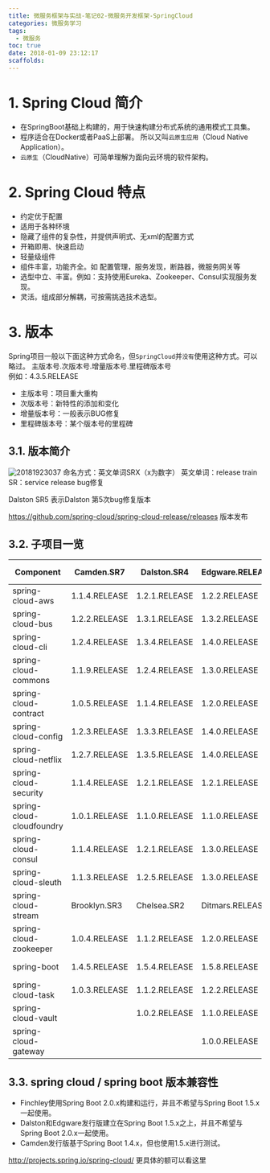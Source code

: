 ```yaml
---
title: 微服务框架与实战-笔记02-微服务开发框架-SpringCloud
categories: 微服务学习
tags:
  - 微服务
toc: true
date: 2018-01-09 23:12:17
scaffolds:
---
```


# 1. Spring Cloud 简介
- 在SpringBoot基础上构建的，用于快速构建分布式系统的通用模式工具集。
- 程序适合在Docker或者PaaS上部署。 所以又叫`云原生应用`（Cloud Native Application）。
- `云原生`（CloudNative）可简单理解为面向云环境的软件架构。
# 2. Spring Cloud 特点
- 约定优于配置
- 适用于各种环境
- 隐藏了组件的复杂性，并提供声明式、无xml的配置方式
- 开箱即用、快速启动
- 轻量级组件
- 组件丰富，功能齐全。如 配置管理，服务发现，断路器，微服务网关等
- 选型中立、丰富。例如：支持使用Eureka、Zookeeper、Consul实现服务发现。
- 灵活。组成部分解耦，可按需挑选技术选型。
# 3. 版本
Spring项目一般以下面这种方式命名，但`SpringCloud`并`没有`使用这种方式。可以略过。
主版本号.次版本号.增量版本号.里程碑版本号  
例如：4.3.5.RELEASE
- 主版本号：项目重大重构
- 次版本号：新特性的添加和变化
- 增量版本号：一般表示BUG修复
- 里程碑版本号：某个版本号的里程碑
## 3.1. 版本简介
![20181923037](http://ovasdkxqr.bkt.clouddn.com/image/blog/20181923037.png)
命名方式：英文单词SRX（x为数字）
英文单词：release train 
SR：service release bug修复

Dalston SR5 表示Dalston 第5次bug修复版本

https://github.com/spring-cloud/spring-cloud-release/releases 版本发布

## 3.2. 子项目一览

Component | Camden.SR7 | Dalston.SR4 | Edgware.RELEASE | Finchley.M4 | Finchley.BUILD-SNAPSHOT
----------|------------|-------------|-----------------|-------------|------------------------
spring-cloud-aws | 1.1.4.RELEASE | 1.2.1.RELEASE | 1.2.2.RELEASE | 2.0.0.M2 | 2.0.0.BUILD-SNAPSHOT
spring-cloud-bus | 1.2.2.RELEASE | 1.3.1.RELEASE | 1.3.2.RELEASE | 2.0.0.M3 | 2.0.0.BUILD-SNAPSHOT
spring-cloud-cli | 1.2.4.RELEASE | 1.3.4.RELEASE | 1.4.0.RELEASE | 2.0.0.M1 | 2.0.0.BUILD-SNAPSHOT
spring-cloud-commons | 1.1.9.RELEASE | 1.2.4.RELEASE | 1.3.0.RELEASE | 2.0.0.M4 | 2.0.0.BUILD-SNAPSHOT
spring-cloud-contract | 1.0.5.RELEASE | 1.1.4.RELEASE | 1.2.0.RELEASE | 2.0.0.M4 | 2.0.0.BUILD-SNAPSHOT
spring-cloud-config | 1.2.3.RELEASE | 1.3.3.RELEASE | 1.4.0.RELEASE | 2.0.0.M4 | 2.0.0.BUILD-SNAPSHOT
spring-cloud-netflix | 1.2.7.RELEASE | 1.3.5.RELEASE | 1.4.0.RELEASE | 2.0.0.M4 | 2.0.0.BUILD-SNAPSHOT
spring-cloud-security | 1.1.4.RELEASE | 1.2.1.RELEASE | 1.2.1.RELEASE | 2.0.0.M1 | 2.0.0.BUILD-SNAPSHOT
spring-cloud-cloudfoundry | 1.0.1.RELEASE | 1.1.0.RELEASE | 1.1.0.RELEASE | 2.0.0.M1 | 2.0.0.BUILD-SNAPSHOT
spring-cloud-consul | 1.1.4.RELEASE | 1.2.1.RELEASE | 1.3.0.RELEASE | 2.0.0.M3 | 2.0.0.BUILD-SNAPSHOT
spring-cloud-sleuth | 1.1.3.RELEASE | 1.2.5.RELEASE | 1.3.0.RELEASE | 2.0.0.M4 | 2.0.0.BUILD-SNAPSHOT
spring-cloud-stream | Brooklyn.SR3 | Chelsea.SR2 | Ditmars.RELEASE | Elmhurst.M3 | Elmhurst.BUILD-SNAPSHOT
spring-cloud-zookeeper | 1.0.4.RELEASE | 1.1.2.RELEASE | 1.2.0.RELEASE | 2.0.0.M3 | 2.0.0.BUILD-SNAPSHOT
spring-boot | 1.4.5.RELEASE | 1.5.4.RELEASE | 1.5.8.RELEASE | 2.0.0.M6 | 2.0.0.BUILD-SNAPSHOT
spring-cloud-task | 1.0.3.RELEASE | 1.1.2.RELEASE | 1.2.2.RELEASE | 2.0.0.M2 | 2.0.0.RELEASE
spring-cloud-vault |   | 1.0.2.RELEASE | 1.1.0.RELEASE | 2.0.0.M4 | 2.0.0.BUILD-SNAPSHOT
spring-cloud-gateway |   |   | 1.0.0.RELEASE | 2.0.0.M4 | 2.0.0.BUILD-SNAPSHOT


## 3.3. spring cloud / spring boot 版本兼容性

- Finchley使用Spring Boot 2.0.x构建和运行，并且不希望与Spring Boot 1.5.x一起使用。
- Dalston和Edgware发行版建立在Spring Boot 1.5.x之上，并且不希望与Spring Boot 2.0.x一起使用。
- Camden发行版基于Spring Boot 1.4.x，但也使用1.5.x进行测试。

http://projects.spring.io/spring-cloud/ 更具体的额可以看这里
